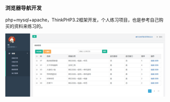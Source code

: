 ### 浏览器导航开发
php+mysql+apache，ThinkPHP3.2框架开发，个人练习项目，也是参考自己购买的资料来练习的。
<p><img src="https://github.com/DickyQie/php-navigation/blob/master/Public/a.png?raw=true" alt="" /></p>
